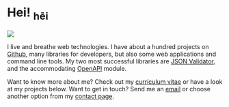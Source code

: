 Hei! <sub>hēi</sub>
========

![](/uploads/2019/03/jht-profilbilde-e1553101127296-300x271.jpg)

I live and breathe web technologies. I have about a hundred projects on
[Github](https://github.com/jhthorsen), many libraries for developers, but also
some web applications and command line tools. My two most successful libraries
are [JSON Validator](https://github.com/jhthorsen/json-validator/), and the
accommodating
[OpenAPI](https://github.com/jhthorsen/mojolicious-plugin-openapi/) module.

Want to know more about me? Check out my [curriculum vitae](/curriculum-vitae.html)
or have a look at my projects below. Want to get in touch? Send me an
[email](mailto:hei@thorsen.pm) or choose another option from my
[contact page](/contact.html).
